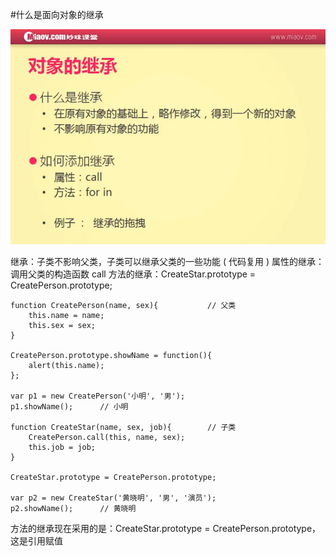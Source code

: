 #什么是面向对象的继承

![](image/screenshot_1495032624122.png)

继承：子类不影响父类，子类可以继承父类的一些功能 ( 代码复用 )
属性的继承：调用父类的构造函数 call
方法的继承：CreateStar.prototype = CreatePerson.prototype;
```
function CreatePerson(name, sex){           // 父类
    this.name = name;
    this.sex = sex;
}

CreatePerson.prototype.showName = function(){
    alert(this.name);
};

var p1 = new CreatePerson('小明', '男');
p1.showName();      // 小明

function CreateStar(name, sex, job){        // 子类
    CreatePerson.call(this, name, sex);
    this.job = job;
}

CreateStar.prototype = CreatePerson.prototype;

var p2 = new CreateStar('黄晓明', '男', '演员');
p2.showName();      // 黄晓明
```

方法的继承现在采用的是：CreateStar.prototype = CreatePerson.prototype，这是引用赋值